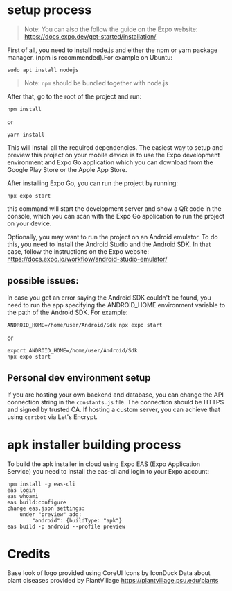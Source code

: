 # setup process

> Note: You can also the follow the guide on the Expo website: https://docs.expo.dev/get-started/installation/

First of all, you need to install node.js and either the npm or yarn package manager. (npm is recommended).For example on Ubuntu:
```
sudo apt install nodejs
```
> Note: `npm` should be bundled together with node.js

After that, go to the root of the project and run:
```
npm install
```
or
```
yarn install
```
This will install all the required dependencies.
The easiest way to setup and preview this project on your mobile device is to use the Expo development environment and Expo Go application which you can download from the Google Play Store or the Apple App Store. 

After installing Expo Go, you can run the project by running:
```
npx expo start
```
this command will start the development server and show a QR code in the console, which you can scan with the Expo Go application to run the project on your device.

Optionally, you may want to run the project on an Android emulator. To do this, you need to install the Android Studio and the Android SDK. In that case, follow the instructions on the Expo website: https://docs.expo.io/workflow/android-studio-emulator/

## possible issues:

In case you get an error saying the Android SDK couldn't be found, you need to run the app specifying the ANDROID_HOME environment variable to the path of the Android SDK. For example:
```
ANDROID_HOME=/home/user/Android/Sdk npx expo start
```
or
```
export ANDROID_HOME=/home/user/Android/Sdk
npx expo start
```

## Personal dev environment setup
If you are hosting your own backend and database, you can change the API connection string in the `constants.js` file.
The connection should be HTTPS and signed by trusted CA. If hosting a custom server, you can achieve that using `certbot` via Let's Encrypt. 


# apk installer building process

To build the apk installer in cloud using Expo EAS (Expo Application Service) you need to install the eas-cli and login to your Expo account:

```
npm install -g eas-cli
eas login
eas whoami
eas build:configure
change eas.json settings:
    under "preview" add:
        "android": {buildType: "apk"}
eas build -p android --profile preview
```

# Credits
Base look of logo provided using CoreUI Icons by IconDuck
Data about plant diseases provided by PlantVillage https://plantvillage.psu.edu/plants
